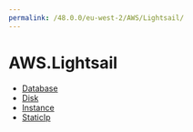 ```yaml
---
permalink: /48.0.0/eu-west-2/AWS/Lightsail/
---
```


# AWS.Lightsail



* [Database](Database.md)
* [Disk](Disk.md)
* [Instance](Instance.md)
* [StaticIp](StaticIp.md)